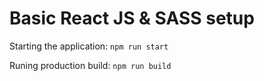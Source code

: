 # Basic React JS & SASS setup
Starting the application:
``npm run start``

Runing production build:
``npm run build``
